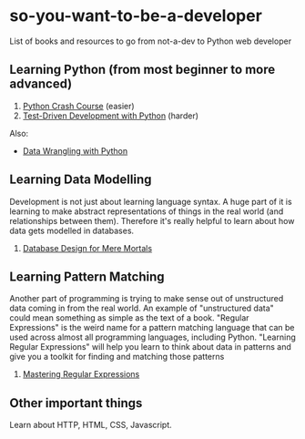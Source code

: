 # so-you-want-to-be-a-developer
List of books and resources to go from not-a-dev to Python web developer


## Learning Python (from most beginner to more advanced)

1. [Python Crash Course](https://www.amazon.com/Python-Crash-Course-Hands-Project-Based/dp/1593276036/) (easier)
2. [Test-Driven Development with Python](https://www.amazon.com/Test-Driven-Development-Python-Selenium-JavaScript/dp/1491958707/) (harder)

Also:
- [Data Wrangling with Python](https://www.amazon.com/Data-Wrangling-Python-Tools-Easier/dp/1491948817/)

## Learning Data Modelling

Development is not just about learning language syntax. A huge part of it is learning to make abstract representations of things in the real world (and relationships between them). Therefore it's really helpful to learn about how data gets modelled in databases.

1. [Database Design for Mere Mortals](https://www.amazon.com/Database-Design-Mere-Mortals-Hands/dp/0321884493/)

## Learning Pattern Matching

Another part of programming is trying to make sense out of unstructured data coming in from the real world. An example of "unstructured data" could mean something as simple as the text of a book. "Regular Expressions" is the weird name for a pattern matching language that can be used across almost all programming languages, including Python. "Learning Regular Expressions" will help you learn to think about data in patterns and give you a toolkit for finding and matching those patterns 

1. [Mastering Regular Expressions](https://www.amazon.com/Mastering-Regular-Expressions-Jeffrey-Friedl/dp/0596528124/)

## Other important things

Learn about HTTP, HTML, CSS, Javascript.

